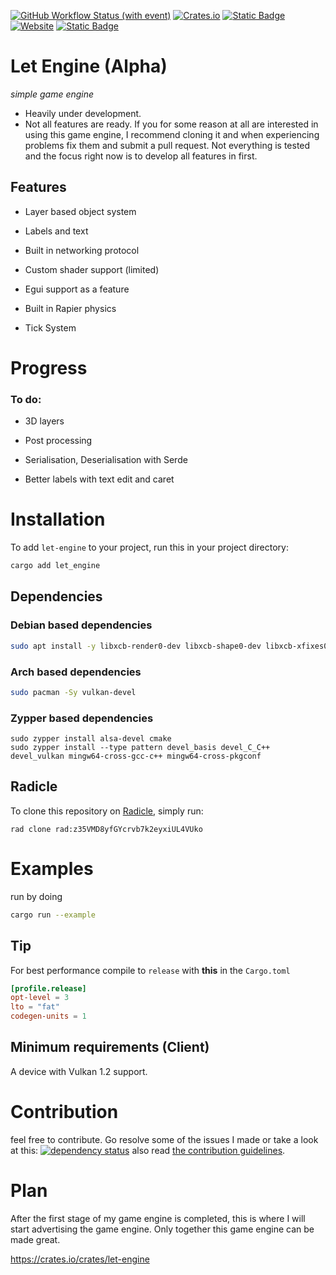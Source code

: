 [![GitHub Workflow Status (with event)](https://img.shields.io/github/actions/workflow/status/Letronix624/let-engine/rust.yml?style=for-the-badge&logo=github&label=GitHub&color=9376e0)](https://github.com/Letronix624/let-engine) [![Crates.io](https://img.shields.io/crates/d/let-engine?style=for-the-badge&logo=rust&label=Crates.io&color=e893cf)](https://crates.io/crates/let-engine) [![Static Badge](https://img.shields.io/badge/Docs-passing?style=for-the-badge&logo=docsdotrs&color=f3bcc8&link=docs.rs%2Flet_engine)](https://docs.rs/let-engine) [![Website](https://img.shields.io/website?up_message=Up&up_color=f6ffa6&down_message=Down&down_color=lightgrey&url=https%3A%2F%2Flet.software%2F&style=for-the-badge&logo=apache&color=f6ffa6&link=https%3A%2F%2Flet.software%2F)](https://let.software/) [![Static Badge](https://img.shields.io/badge/radicle-up-brightgreen?style=for-the-badge&logo=git&label=Radicle&link=https%3A%2F%2Fapp.radicle.xyz%2Fnodes%2Fseed.let.software%2Frad%3Az35VMD8yfGYcrvb7k2eyxiUL4VUko)](https://app.radicle.xyz/nodes/seed.let.software/rad:z35VMD8yfGYcrvb7k2eyxiUL4VUko)

# Let Engine (Alpha)

_simple game engine_

- Heavily under development.
- Not all features are ready.
If you for some reason at all are interested in using this game engine, I recommend cloning it and when experiencing problems fix them and submit a pull request. Not everything is tested and the focus right now is to develop all features in first.

## Features

- Layer based object system

- Labels and text

- Built in networking protocol

- Custom shader support (limited)

- Egui support as a feature

- Built in Rapier physics

- Tick System

# Progress

### To do:

- 3D layers

- Post processing

- Serialisation, Deserialisation with Serde

- Better labels with text edit and caret

# Installation

To add `let-engine` to your project, run this in your project directory:
```bash
cargo add let_engine
```
## Dependencies
### Debian based dependencies

```bash
sudo apt install -y libxcb-render0-dev libxcb-shape0-dev libxcb-xfixes0-dev build-essential cmake libvulkan-dev libasound2-dev libfontconfig1-dev
```
### Arch based dependencies

```bash
sudo pacman -Sy vulkan-devel
```
### Zypper based dependencies

```
sudo zypper install alsa-devel cmake
sudo zypper install --type pattern devel_basis devel_C_C++ devel_vulkan mingw64-cross-gcc-c++ mingw64-cross-pkgconf
```
## Radicle

To clone this repository on [Radicle](https://radicle.xyz), simply run:

```
rad clone rad:z35VMD8yfGYcrvb7k2eyxiUL4VUko
```
# Examples

run by doing
```bash
cargo run --example 
```
## Tip
For best performance compile to `release` with **this** in the `Cargo.toml`

```toml
[profile.release]
opt-level = 3
lto = "fat"
codegen-units = 1
```

## Minimum requirements (Client)
A device with Vulkan 1.2 support.
# Contribution
feel free to contribute. Go resolve some of the issues I made or take a look at this:
[![dependency status](https://deps.rs/repo/github/Letronix624/let-engine/status.svg)](https://deps.rs/repo/github/Letronix624/let-engine)
also read [the contribution guidelines](CONTRIBUTING.md).

# Plan
After the first stage of my game engine is completed, this is where I will start advertising the game engine.
Only together this game engine can be made great.

https://crates.io/crates/let-engine
